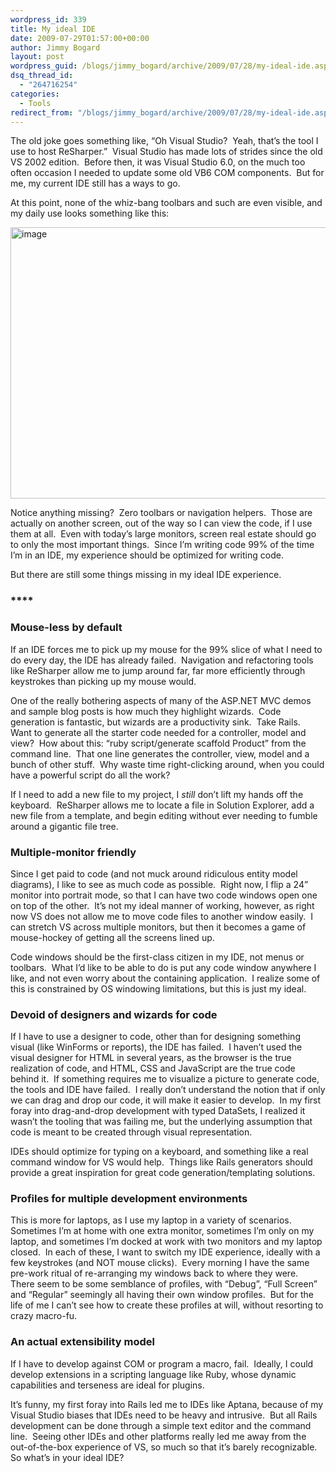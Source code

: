 ```yaml
---
wordpress_id: 339
title: My ideal IDE
date: 2009-07-29T01:57:00+00:00
author: Jimmy Bogard
layout: post
wordpress_guid: /blogs/jimmy_bogard/archive/2009/07/28/my-ideal-ide.aspx
dsq_thread_id:
  - "264716254"
categories:
  - Tools
redirect_from: "/blogs/jimmy_bogard/archive/2009/07/28/my-ideal-ide.aspx/"
---
```

The old joke goes something like, “Oh Visual Studio?&#160; Yeah, that’s the tool I use to host ReSharper.”&#160; Visual Studio has made lots of strides since the old VS 2002 edition.&#160; Before then, it was Visual Studio 6.0, on the much too often occasion I needed to update some old VB6 COM components.&#160; But for me, my current IDE still has a ways to go.

At this point, none of the whiz-bang toolbars and such are even visible, and my daily use looks something like this:

[<img style="border-right: 0px;border-top: 0px;border-left: 0px;border-bottom: 0px" height="434" alt="image" src="http://lostechies.com/content/jimmybogard/uploads/2011/03/image_thumb_3C45BFB0.png" width="644" border="0" />](http://lostechies.com/content/jimmybogard/uploads/2011/03/image_3C756F70.png) 

Notice anything missing?&#160; Zero toolbars or navigation helpers.&#160; Those are actually on another screen, out of the way so I can view the code, if I use them at all.&#160; Even with today’s large monitors, screen real estate should go to only the most important things.&#160; Since I’m writing code 99% of the time I’m in an IDE, my experience should be optimized for writing code.

But there are still some things missing in my ideal IDE experience.

### ****

### Mouse-less by default

If an IDE forces me to pick up my mouse for the 99% slice of what I need to do every day, the IDE has already failed.&#160; Navigation and refactoring tools like ReSharper allow me to jump around far, far more efficiently through keystrokes than picking up my mouse would.

One of the really bothering aspects of many of the ASP.NET MVC demos and sample blog posts is how much they highlight wizards.&#160; Code generation is fantastic, but wizards are a productivity sink.&#160; Take Rails.&#160; Want to generate all the starter code needed for a controller, model and view?&#160; How about this: “ruby script/generate scaffold Product” from the command line.&#160; That one line generates the controller, view, model and a bunch of other stuff.&#160; Why waste time right-clicking around, when you could have a powerful script do all the work?

If I need to add a new file to my project, I _still_ don’t lift my hands off the keyboard.&#160; ReSharper allows me to locate a file in Solution Explorer, add a new file from a template, and begin editing without ever needing to fumble around a gigantic file tree.

### Multiple-monitor friendly

Since I get paid to code (and not muck around ridiculous entity model diagrams), I like to see as much code as possible.&#160; Right now, I flip a 24” monitor into portrait mode, so that I can have two code windows open one on top of the other.&#160; It’s not my ideal manner of working, however, as right now VS does not allow me to move code files to another window easily.&#160; I can stretch VS across multiple monitors, but then it becomes a game of mouse-hockey of getting all the screens lined up.

Code windows should be the first-class citizen in my IDE, not menus or toolbars.&#160; What I’d like to be able to do is put any code window anywhere I like, and not even worry about the containing application.&#160; I realize some of this is constrained by OS windowing limitations, but this is just my ideal.

### Devoid of designers and wizards for code

If I have to use a designer to code, other than for designing something visual (like WinForms or reports), the IDE has failed.&#160; I haven’t used the visual designer for HTML in several years, as the browser is the true realization of code, and HTML, CSS and JavaScript are the true code behind it.&#160; If something requires me to visualize a picture to generate code, the tools and IDE have failed.&#160; I really don’t understand the notion that if only we can drag and drop our code, it will make it easier to develop.&#160; In my first foray into drag-and-drop development with typed DataSets, I realized it wasn’t the tooling that was failing me, but the underlying assumption that code is meant to be created through visual representation.

IDEs should optimize for typing on a keyboard, and something like a real command window for VS would help.&#160; Things like Rails generators should provide a great inspiration for great code generation/templating solutions.

### Profiles for multiple development environments

This is more for laptops, as I use my laptop in a variety of scenarios.&#160; Sometimes I’m at home with one extra monitor, sometimes I’m only on my laptop, and sometimes I’m docked at work with two monitors and my laptop closed.&#160; In each of these, I want to switch my IDE experience, ideally with a few keystrokes (and NOT mouse clicks).&#160; Every morning I have the same pre-work ritual of re-arranging my windows back to where they were.&#160; There seem to be some semblance of profiles, with “Debug”, “Full Screen” and “Regular” seemingly all having their own window profiles.&#160; But for the life of me I can’t see how to create these profiles at will, without resorting to crazy macro-fu.

### An actual extensibility model

If I have to develop against COM or program a macro, fail.&#160; Ideally, I could develop extensions in a scripting language like Ruby, whose dynamic capabilities and terseness are ideal for plugins.

It’s funny, my first foray into Rails led me to IDEs like Aptana, because of my Visual Studio biases that IDEs need to be heavy and intrusive.&#160; But all Rails development can be done through a simple text editor and the command line.&#160; Seeing other IDEs and other platforms really led me away from the out-of-the-box experience of VS, so much so that it’s barely recognizable.&#160; So what’s in your ideal IDE?